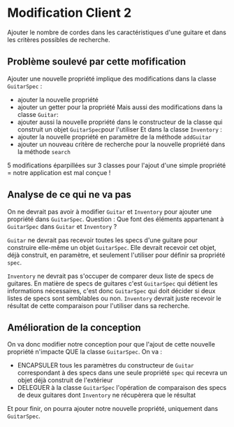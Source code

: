 # Modification Client 2 
Ajouter le nombre de cordes dans les caractéristiques d'une guitare et dans les critères possibles de recherche.

## Problème soulevé par cette mofification
Ajouter une nouvelle propriété implique des modifications dans la classe `GuitarSpec` :
 * ajouter la nouvelle propriété
 * ajouter un getter pour la propriété
Mais aussi des modifications dans la classe `Guitar`:
 * ajouter aussi la nouvelle propriété dans le constructeur de la classe qui construit un objet `GuitarSpec`pour l'utiliser
Et dans la classe `Inventory` :
 * ajouter la nouvelle propriété en paramètre de la méthode `addGuitar`
 * ajouter un nouveau critère de recherche pour la nouvelle propriété dans la méthode `search`

5 modifications éparpillées sur 3 classes pour l'ajout d'une simple propriété = notre application est mal conçue ! 

## Analyse de ce qui ne va pas
On ne devrait pas avoir à modifier `Guitar` et `Inventory` pour ajouter une propriété dans `GuitarSpec`.
Question : Que font des éléments appartenant à `GuitarSpec` dans `Guitar` et `Inventory` ?

`Guitar` ne devrait pas recevoir toutes les specs d'une guitare pour construire elle-même un objet `GuitarSpec`.
Elle devrait recevoir cet objet, déjà construit, en paramètre, et seulement l'utiliser pour définir sa propriété `spec`.

`Inventory` ne devrait pas s'occuper de comparer deux liste de specs de guitares.
En matière de specs de guitares c'est `GuitarSpec` qui détient les informations nécessaires, 
c'est donc `GuitarSpec` qui doit décider si deux listes de specs sont semblables ou non.
`Inventory` devrait juste recevoir le résultat de cette comparaison pour l'utiliser dans sa recherche.

## Amélioration de la conception
On va donc modifier notre conception pour que l'ajout de cette nouvelle propriété n'impacte QUE la classe `GuitarSpec`.
On va :
- ENCAPSULER tous les paramètres du constructeur de `Guitar` correspondant à des specs dans une seule propriété `spec` 
qui recevra un objet déjà construit de l'extérieur
- DELEGUER à la classe `GuitarSpec` l'opération de comparaison des specs de deux guitares dont `Inventory` ne récupèrera que le résultat

Et pour finir, on pourra ajouter notre nouvelle propriété, uniquement dans `GuitarSpec`.

